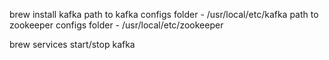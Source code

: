 brew install kafka
path to kafka configs folder - /usr/local/etc/kafka
path to zookeeper configs folder - /usr/local/etc/zookeeper

brew services start/stop kafka